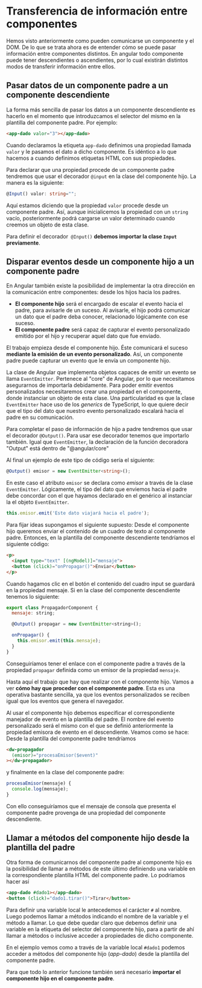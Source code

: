 # Transferencia de información entre componentes

Hemos visto anteriormente como pueden comunicarse un componente y el DOM. De lo que se trata ahora es de entender cómo se puede pasar información entre componentes distintos. En angular todo componente puede tener descendientes o ascendientes, por lo cual existirán distintos modos de transferir información entre ellos.

## Pasar datos de un componente padre a un componente descendiente

La forma más sencilla de pasar los datos a un componente descendiente es hacerlo en el momento que introduzcamos el selector del mismo en la plantilla del componente padre. Por ejemplo:

```html
<app-dado valor="3"></app-dado>
```

Cuando declaramos la etiqueta `app-dado` definimos una propiedad llamada `valor` y le pasamos el dato a dicho componente. Es idéntico a lo que hacemos a cuando definimos etiquetas HTML con sus propiedades.

Para declarar que una propiedad procede de un componente padre tendremos que usar el decorador `@input` en la clase del componente hijo. La manera es la siguiente:

```ts
@Input() valor: string="";
```

Aquí estamos diciendo que la propiedad `valor` procede desde un componente padre. Así, aunque inicialicemos la propiedad con un `string` vacío,  posteriormente podrá cargarse un valor determinado cuando creemos un objeto de esta clase. 

Para definir el decorador` @Input()` **debemos importar la clase `Input` previamente**.

## Disparar eventos desde un componente hijo a un componente padre

En Angular también existe la posibilidad de implementar la otra dirección en la comunicación entre componentes: desde los hijos hacia los padres.

- **El componente hijo** será el encargado de escalar el evento hacia el padre, para avisarle de un suceso. Al avisarle, el hijo podrá comunicar un dato que el padre deba conocer, relacionado lógicamente con ese suceso.
- **El componente padre** será capaz de capturar el evento personalizado emitido por el hijo y recuperar aquel dato que fue enviado.

El trabajo empieza desde el componente hijo. Éste comunicará el suceso **mediante la emisión de un evento personalizado**. Así, un componente padre puede capturar un evento que le envía un componente hijo.

La clase de Angular que implementa objetos capaces de emitir un evento se llama `EventEmitter`. Pertenece al "core" de Angular, por lo que necesitamos asegurarnos de importarla debidamente. Para poder emitir eventos personalizados necesitaremos crear una propiedad en el componente, donde instanciar un objeto de esta clase. Una particularidad es que la clase `EventEmitter` hace uso de los *generics* de TypeScript, lo que quiere decir que el tipo del dato que nuestro evento personalizado escalará hacia el padre en su comunicación.

Para completar el paso de información de hijo a padre tendremos que usar el decorador `@Output()`. Para usar ese decorador tenemos que importarlo también. Igual que `EventEmitter`, la declaración de la función decoradora "Output" está dentro de "@angular/core"

Al final un ejemplo de este tipo de código sería el siguiente:

```ts
@Output() emisor = new EventEmitter<string>();
```

En este caso el atributo `emisor` se declara como *emisor* a través de la clase `EventEmitter`. Lógicamente, el tipo del dato que enviemos hacia el padre debe concordar con el que hayamos declarado en el genérico al instanciar la el objeto `EventEmitter`.

```ts
this.emisor.emit('Este dato viajará hacia el padre');
```

Para fijar ideas supongamos el siguiente supuesto: Desde el componente hijo queremos enviar el contenido de un cuadro de texto al componente padre. Entonces, en la plantilla del componente descendiente tendríamos el siguiente código:

```html
<p>
  <input type="text" [(ngModel)]="mensaje">
  <button (click)="onPropagar()">Enviar</button>
</p>
```

Cuando hagamos clic en el botón el contenido del cuadro input se guardará en la propiedad mensaje. Si en la clase del componente descendiente tenemos lo siguiente:

```javascript
export class PropagadorComponent {
  mensaje: string;

  @Output() propagar = new EventEmitter<string>();

  onPropagar() {
    this.emisor.emit(this.mensaje);
  }
}
```

Conseguiríamos tener el enlace con el componente padre a través de la propiedad `propagar` definida como un emisor de la propiedad `mensaje`.

Hasta aquí el trabajo que hay que realizar con el componente hijo. Vamos a ver **cómo hay que proceder con el componente padre**. Esta es una operativa bastante sencilla, ya que los eventos personalizados se reciben igual que los eventos que genera el navegador.

Al usar el componente hijo debemos especificar el correspondiente manejador de evento en la plantilla del padre. El nombre del evento personalizado será el mismo con el que se definió anteriormente la propiedad emisora de evento en el descendiente. Veamos como se hace: Desde la plantilla del componente padre tendríamos

```html
<dw-propagador
  (emisor)="procesaEmisor($event)"
></dw-propagador>
```

y finalmente en la clase del componente padre:

```ts
procesaEmisor(mensaje) {
  console.log(mensaje);
}
```

Con ello conseguiríamos que el mensaje de consola que presenta el componente padre provenga de una propiedad del componente descendiente.

## Llamar a métodos del componente hijo desde la plantilla del padre

Otra forma de comunicarnos del componente padre al componente hijo es la posibilidad de llamar a métodos de este último definiendo una variable en la correspondiente plantilla HTML del componente padre. Lo podríamos hacer así

```html
<app-dado #dado1></app-dado>
<button (click)="dado1.tirar()">Tirar</button>
```

Para definir una variable local le antecedemos el carácter `#` al nombre. Luego podemos llamar a métodos indicando el nombre de la variable y el método a llamar. Lo que debe quedar claro que debemos definir una variable en la etiqueta del selector del componente hijo, para a partir de ahí  llamar a métodos o inclusive acceder a propiedades de dicho componente.

En el ejemplo vemos como a través de la variable local `#dado1` podemos acceder a métodos del componente hijo (*app-dado*) desde la plantilla del componente padre.

Para que todo lo anterior funcione también será necesario **importar el componente hijo en el componente padre**.

